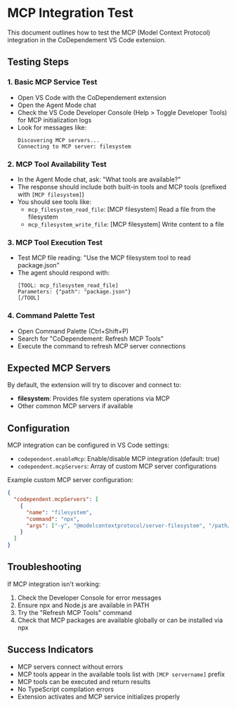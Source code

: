 # MCP Integration Test

This document outlines how to test the MCP (Model Context Protocol) integration in the CoDependement VS Code extension.

## Testing Steps

### 1. Basic MCP Service Test
- Open VS Code with the CoDependement extension
- Open the Agent Mode chat
- Check the VS Code Developer Console (Help > Toggle Developer Tools) for MCP initialization logs
- Look for messages like:
  ```
  Discovering MCP servers...
  Connecting to MCP server: filesystem
  ```

### 2. MCP Tool Availability Test  
- In the Agent Mode chat, ask: "What tools are available?"
- The response should include both built-in tools and MCP tools (prefixed with `[MCP filesystem]`)
- You should see tools like:
  - `mcp_filesystem_read_file`: [MCP filesystem] Read a file from the filesystem
  - `mcp_filesystem_write_file`: [MCP filesystem] Write content to a file

### 3. MCP Tool Execution Test
- Test MCP file reading: "Use the MCP filesystem tool to read package.json"
- The agent should respond with:
  ```
  [TOOL: mcp_filesystem_read_file]
  Parameters: {"path": "package.json"}
  [/TOOL]
  ```

### 4. Command Palette Test
- Open Command Palette (Ctrl+Shift+P)
- Search for "CoDependement: Refresh MCP Tools"
- Execute the command to refresh MCP server connections

## Expected MCP Servers

By default, the extension will try to discover and connect to:
- **filesystem**: Provides file system operations via MCP
- Other common MCP servers if available

## Configuration

MCP integration can be configured in VS Code settings:
- `codependent.enableMcp`: Enable/disable MCP integration (default: true)
- `codependent.mcpServers`: Array of custom MCP server configurations

Example custom MCP server configuration:
```json
{
  "codependent.mcpServers": [
    {
      "name": "filesystem",
      "command": "npx",
      "args": ["-y", "@modelcontextprotocol/server-filesystem", "/path/to/workspace"]
    }
  ]
}
```

## Troubleshooting

If MCP integration isn't working:
1. Check the Developer Console for error messages
2. Ensure npx and Node.js are available in PATH
3. Try the "Refresh MCP Tools" command
4. Check that MCP packages are available globally or can be installed via npx

## Success Indicators

- MCP servers connect without errors
- MCP tools appear in the available tools list with `[MCP servername]` prefix
- MCP tools can be executed and return results
- No TypeScript compilation errors
- Extension activates and MCP service initializes properly
